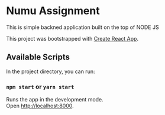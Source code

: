 # Numu Assignment 
This is simple backned application built on the top of NODE JS

This project was bootstrapped with [Create React App](https://github.com/facebook/create-react-app).

## Available Scripts

In the project directory, you can run:

### `npm start` or `yarn start`

Runs the app in the development mode.<br>
Open [http://localhost:8000](http://localhost:8000).
